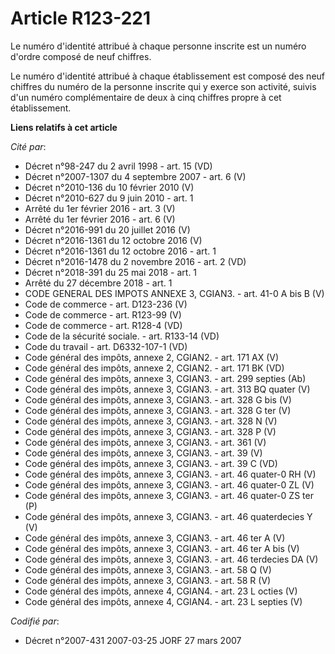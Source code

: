 # Article R123-221

Le numéro d'identité attribué à chaque personne inscrite est un numéro d'ordre composé de neuf chiffres.

Le numéro d'identité attribué à chaque établissement est composé des neuf chiffres du numéro de la personne inscrite qui y
exerce son activité, suivis d'un numéro complémentaire de deux à cinq chiffres propre à cet établissement.

**Liens relatifs à cet article**

_Cité par_:

  - Décret n°98-247 du 2 avril 1998 - art. 15 (VD)
  - Décret n°2007-1307 du 4 septembre 2007 - art. 6 (V)
  - Décret n°2010-136 du 10 février 2010 (V)
  - Décret n°2010-627 du 9 juin 2010 - art. 1
  - Arrêté du 1er février 2016 - art. 3 (V)
  - Arrêté du 1er février 2016 - art. 6 (V)
  - Décret n°2016-991 du 20 juillet 2016 (V)
  - Décret n°2016-1361 du 12 octobre 2016 (V)
  - Décret n°2016-1361 du 12 octobre 2016 - art. 1
  - Décret n°2016-1478 du 2 novembre 2016 - art. 2 (VD)
  - Décret n°2018-391 du 25 mai 2018 - art. 1
  - Arrêté du 27 décembre 2018 - art. 1
  - CODE GENERAL DES IMPOTS ANNEXE 3, CGIAN3. - art. 41-0 A bis B (V)
  - Code de commerce - art. D123-236 (V)
  - Code de commerce - art. R123-99 (V)
  - Code de commerce - art. R128-4 (VD)
  - Code de la sécurité sociale. - art. R133-14 (VD)
  - Code du travail - art. D6332-107-1 (VD)
  - Code général des impôts, annexe 2, CGIAN2. - art. 171 AX (V)
  - Code général des impôts, annexe 2, CGIAN2. - art. 171 BK (VD)
  - Code général des impôts, annexe 3, CGIAN3. - art. 299 septies (Ab)
  - Code général des impôts, annexe 3, CGIAN3. - art. 313 BQ quater (V)
  - Code général des impôts, annexe 3, CGIAN3. - art. 328 G bis (V)
  - Code général des impôts, annexe 3, CGIAN3. - art. 328 G ter (V)
  - Code général des impôts, annexe 3, CGIAN3. - art. 328 N (V)
  - Code général des impôts, annexe 3, CGIAN3. - art. 328 P (V)
  - Code général des impôts, annexe 3, CGIAN3. - art. 361 (V)
  - Code général des impôts, annexe 3, CGIAN3. - art. 39 (V)
  - Code général des impôts, annexe 3, CGIAN3. - art. 39 C (VD)
  - Code général des impôts, annexe 3, CGIAN3. - art. 46 quater-0 RH (V)
  - Code général des impôts, annexe 3, CGIAN3. - art. 46 quater-0 ZL (V)
  - Code général des impôts, annexe 3, CGIAN3. - art. 46 quater-0 ZS ter (P)
  - Code général des impôts, annexe 3, CGIAN3. - art. 46 quaterdecies Y (V)
  - Code général des impôts, annexe 3, CGIAN3. - art. 46 ter A (V)
  - Code général des impôts, annexe 3, CGIAN3. - art. 46 ter A bis (V)
  - Code général des impôts, annexe 3, CGIAN3. - art. 46 terdecies DA (V)
  - Code général des impôts, annexe 3, CGIAN3. - art. 58 Q (V)
  - Code général des impôts, annexe 3, CGIAN3. - art. 58 R (V)
  - Code général des impôts, annexe 4, CGIAN4. - art. 23 L octies (V)
  - Code général des impôts, annexe 4, CGIAN4. - art. 23 L septies (V)

_Codifié par_:

  - Décret n°2007-431 2007-03-25 JORF 27 mars 2007
